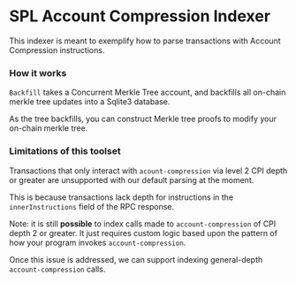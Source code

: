# SPL Account Compression Indexer

This indexer is meant to exemplify how to parse transactions with Account Compression instructions.

### How it works

`Backfill` takes a Concurrent Merkle Tree account, and backfills all on-chain merkle tree updates into a Sqlite3 database.

As the tree backfills, you can construct Merkle tree proofs to modify your on-chain merkle tree.

### Limitations of this toolset

Transactions that only interact with `acount-compression` via level 2 CPI depth or greater are unsupported with our default parsing at the moment.

This is because transactions lack depth for instructions in the `innerInstructions` field of the RPC response. 

Note: it is still **possible** to index calls made to `account-compression` of CPI depth 2 or greater. 
It just requires custom logic based upon the pattern of how your program invokes `account-compression`.


Once this issue is addressed, we can support indexing general-depth `account-compression` calls.
